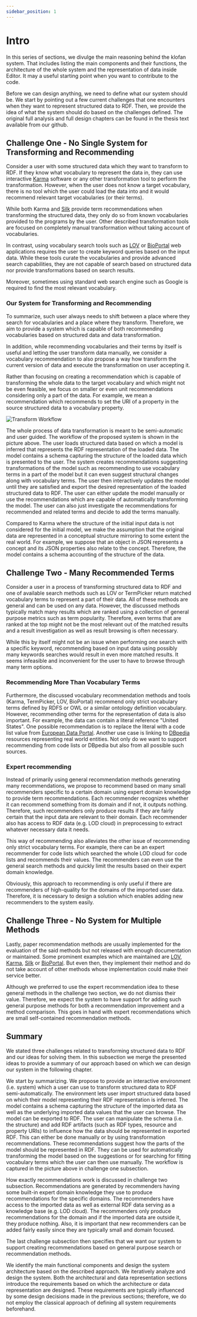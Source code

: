 ```yaml
---
sidebar_position: 1
---
```


# Intro

In this series of sections, we divulge the main reasoning behind the klofan system. That includes listing the main components and their functions, the architecture of the whole system and the representation of data inside Editor. It may a useful starting point when you want to contribute to the code.

Before we can design anything, we need to define what our system should be. We start by pointing out a few current challenges that one encounters when they want to represent structured data to RDF. Then, we provide the idea of what the system should do based on the challenges defined. The original full analysis and full design chapters can be found in the thesis text available from our github.

## Challenge One - No Single System for Transforming and Recommending

Consider a user with some structured data which they want to transform
to RDF. If they know what vocabulary to represent the data in, they can
use interactive [Karma](https://usc-isi-i2.github.io/karma/) software or any other
transformation tool to perform the transformation. However, when the
user does not know a target vocabulary, there is no tool which the user
could load the data into and it would recommend relevant target
vocabularies (or their terms).

While both Karma and [Silk](http://silkframework.org/) provide term
recommendations when transforming the structured data, they only do so
from known vocabularies provided to the programs by the user. Other
described transformation tools are focused on completely manual
transformation without taking account of vocabularies.

In contrast, using vocabulary search tools such as [LOV](https://lov.linkeddata.es/dataset/lov/) or
[BioPortal](https://bioportal.bioontology.org/) web applications requires the
user to create keyword queries based on the input data. While these
tools curate the vocabularies and provide advanced search capabilities,
they are not capable of search based on structured data nor provide
transformations based on search results.

Moreover, sometimes using standard web search engine such as Google is
required to find the most relevant vocabulary.

### Our System for Transforming and Recommending

To summarize, such user always needs to shift between a place where they
search for vocabularies and a place where they transform. Therefore, we
aim to provide a system which is capable of both recommending
vocabularies based on structured data and data transformation.

In addition, while recommending vocabularies and their terms by itself
is useful and letting the user transform data manually, we consider a
vocabulary recommendation to also propose a way how transform the
current version of data and execute the transformation on user accepting
it.

Rather than focusing on creating a recommendation which is capable of
transforming the whole data to the target vocabulary and which might not
be even feasible, we focus on smaller or even unit recommendations
considering only a part of the data. For example, we mean a
recommendation which recommends to set the URI of a property in the
source structured data to a vocabulary property.

![Transform Workflow](/img/concepts/editor-workflow.png)

The whole process of data transformation is meant to be semi-automatic
and user guided. The workflow of the proposed system is shown in the picture above. The
user loads structured data based on which a model is inferred that
represents the RDF representation of the loaded data. The model contains
a schema capturing the structure of the loaded data which is presented
to the user. The system creates recommendations suggesting
transformations of the model such as recommending to use vocabulary
terms in a part of the model but it can even suggest structural changes
along with vocabulary terms. The user then interactively updates the
model until they are satisfied and export the desired representation of
the loaded structured data to RDF. The user can either update the model
manually or use the recommendations which are capable of automatically
transforming the model. The user can also just investigate the
recommendations for recommended and related terms and decide to add the
terms manually.

Compared to Karma where the structure of the initial input data is not
considered for the initial model, we make the assumption that the
original data are represented in a conceptual structure mirroring to
some extent the real world. For example, we suppose that an object in
JSON represents a concept and its JSON properties also relate to the
concept. Therefore, the model contains a schema accounting of the
structure of the data.

## Challenge Two - Many Recommended Terms

Consider a user in a process of transforming structured data to RDF and
one of available search methods such as LOV or TermPicker return matched vocabulary terms
to represent a part of their data. All of these methods are general and
can be used on any data. However, the discussed methods typically match
many results which are ranked using a collection of general purpose
metrics such as term popularity. Therefore, even terms that are ranked
at the top might not be the most relevant out of the matched results and
a result investigation as well as result browsing is often necessary.

While this by itself might not be an issue when performing one search
with a specific keyword, recommending based on input data using possibly
many keywords searches would result in even more matched results. It
seems infeasible and inconvenient for the user to have to browse through
many term options.

### Recommending More Than Vocabulary Terms

Furthermore, the discussed vocabulary recommendation methods and tools
(Karma, TermPicker, LOV, BioPortal) recommend only
strict vocabulary terms defined by RDFS or OWL or a similar ontology
definition vocabulary. However, recommending other terms for the
representation of data is also important. For example, the data can contain a literal reference "United States". One possible recommendation is to replace
the literal with a code list value from [European Data Portal](https://data.europa.eu/en). Another use case is linking to [DBpedia](https://www.dbpedia.org/) resources representing real world entities. Not only do
we want to support recommending from code lists or DBpedia but also from
all possible such sources.

### Expert recommending

Instead of primarily using general recommendation methods generating
many recommendations, we propose to recommend based on many small
recommenders specific to a certain domain using expert domain knowledge
to provide term recommendations. Each recommender recognizes whether it
can recommend something from its domain and if not, it outputs nothing.
Therefore, such recommenders only produce results if they are fairly
certain that the input data are relevant to their domain. Each
recommender also has access to RDF data (e.g. LOD cloud) in
preprocessing to extract whatever necessary data it needs.

This way of recommending also alleviates the other issue of recommending
only strict vocabulary terms. For example, there can be an expert
recommender for code lists which searched the whole LOD cloud for code
lists and recommends their values. The recommenders can even use the
general search methods and quickly limit the results based on their
expert domain knowledge.

Obviously, this approach to recommending is only useful if there are
recommenders of high-quality for the domains of the imported user data.
Therefore, it is necessary to design a solution which enables adding new
recommenders to the system easily.

## Challenge Three - No System for Multiple Methods

Lastly, paper recommendation methods are usually implemented for
the evaluation of the said methods but not released with enough
documentation or maintained. Some prominent examples which are
maintained are [LOV](https://lov.linkeddata.es/dataset/lov/), [Karma](https://usc-isi-i2.github.io/karma/), [Silk](http://silkframework.org/) or
[BioPortal](https://bioportal.bioontology.org/). But even then, they implement their method
and do not take account of other methods whose implementation could make
their service better.

Although we preferred to use the expert recommendation idea to these
general methods in the challenge two section, we do not dismiss their
value. Therefore, we expect the system to have support for adding such
general purpose methods for both a recommendation improvement and a
method comparison. This goes in hand with expert recommendations which
are small self-contained recommendation methods.

## Summary

We stated three challenges related to transforming structured data to
RDF and our ideas for solving them. In this subsection we merge the
presented ideas to provide a summary of our approach based on which we
can design our system in the following chapter.

We start by summarizing. We propose to provide an interactive
environment (i.e. system) which a user can use to transform structured
data to RDF semi-automatically. The environment lets user import
structured data based on which their model representing their RDF
representation is inferred. The model contains a schema capturing the
structure of the imported data as well as the underlying imported data
values that the user can browse. The model can be exported to RDF. The
user can manipulate the schema (i.e. the structure) and add RDF
artifacts (such as RDF types, resource and property URIs) to influence
how the data should be represented in exported RDF. This can either be
done manually or by using transformation recommendations. These
recommendations suggest how the parts of the model should be represented
in RDF. They can be used for automatically transforming the model based
on the suggestions or for searching for fitting vocabulary terms which
the user can then use manually. The workflow is captured in the picture above in challenge one subsection.

How exactly recommendations work is discussed in challenge two subsection. Recommendations are
generated by recommenders having some built-in expert domain knowledge
they use to produce recommendations for the specific domains. The
recommenders have access to the imported data as well as external RDF
data serving as a knowledge base (e.g. LOD cloud). The recommenders only
produce recommendations for the domain and if the imported data are
outside it, they produce nothing. Also, it is important that new
recommenders can be added fairly easily since they are typically small
and domain focused.

The last challenge subsection then specifies that we want our system to support creating
recommendations based on general purpose search or recommendation
methods.

We identify the main functional components and design the system
architecture based on the described approach. We iteratively analyze and design the system. Both the architectural and
data representation sections introduce the requirements based on which
the architecture or data representation are designed. These requirements
are typically influenced by some design decisions made in the previous
sections; therefore, we do not employ the classical approach
of defining all system requirements beforehand.
